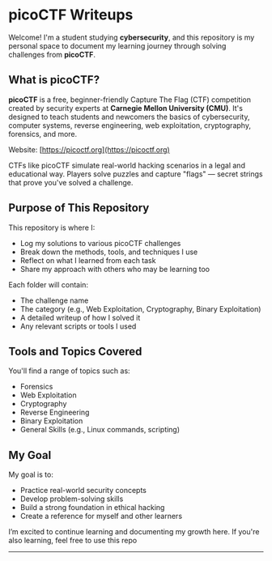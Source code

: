 # picoCTF Writeups

Welcome! I'm a student studying **cybersecurity**, and this repository is my personal space to document my learning journey through solving challenges from **picoCTF**.

## What is picoCTF?

**picoCTF** is a free, beginner-friendly Capture The Flag (CTF) competition created by security experts at **Carnegie Mellon University (CMU)**. It's designed to teach students and newcomers the basics of cybersecurity, computer systems, reverse engineering, web exploitation, cryptography, forensics, and more.

Website: [https://picoctf.org](https://picoctf.org)

CTFs like picoCTF simulate real-world hacking scenarios in a legal and educational way. Players solve puzzles and capture "flags" — secret strings that prove you've solved a challenge.

## Purpose of This Repository

This repository is where I:

- Log my solutions to various picoCTF challenges
- Break down the methods, tools, and techniques I use
- Reflect on what I learned from each task
- Share my approach with others who may be learning too

Each folder will contain:
- The challenge name
- The category (e.g., Web Exploitation, Cryptography, Binary Exploitation)
- A detailed writeup of how I solved it
- Any relevant scripts or tools I used

## Tools and Topics Covered

You'll find a range of topics such as:
- Forensics
- Web Exploitation
- Cryptography
- Reverse Engineering
- Binary Exploitation
- General Skills (e.g., Linux commands, scripting)

## My Goal

My goal is to:
- Practice real-world security concepts
- Develop problem-solving skills
- Build a strong foundation in ethical hacking
- Create a reference for myself and other learners

I’m excited to continue learning and documenting my growth here. If you're also learning, feel free to use this repo

---

